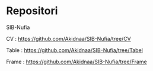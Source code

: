 # Repositori 
SIB-Nufia

CV : https://github.com/Akidnaa/SIB-Nufia/tree/CV

Table : https://github.com/Akidnaa/SIB-Nufia/tree/Tabel

Frame : https://github.com/Akidnaa/SIB-Nufia/tree/Frame

